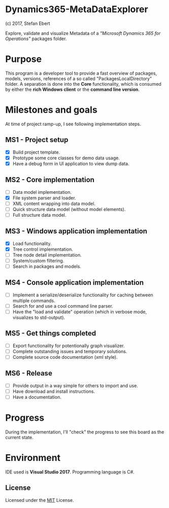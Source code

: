 # Dynamics365-MetaDataExplorer
(c) 2017, Stefan Ebert

Explore, validate and visualize Metadata of a *"Microsoft Dynamics 365 for Operations"* packages folder.

# Purpose
This program is a developer tool to provide a fast overview of packages, models, versions, references of a so called "PackagesLocalDirectory" folder.
A separation is done into the **Core** functionality, which is consumed by either the **rich Windows client** or the **command line version**.

# Milestones and goals
At time of project ramp-up, I see following implementation steps.

## MS1 - Project setup
- [x] Build project template.
- [x] Prototype some core classes for demo data usage.
- [x] Have a debug form in UI application to view dump data.

## MS2 - Core implementation
- [ ] Data model implementation.
- [x] File system parser and loader.
- [ ] XML content wrapping into data model.
- [ ] Quick structure data model (without model elements).
- [ ] Full structure data model.

## MS3 - Windows application implementation
- [x] Load functionality.
- [x] Tree control implementation.
- [ ] Tree node detail implementation.
- [ ] System/custom filtering.
- [ ] Search in packages and models.

## MS4 - Console application implementation
- [ ] Implement a serialize/deserialize functionality for caching between multiple commands.
- [ ] Search for and use a cool command line parser.
- [ ] Have the "load and validate" operation (which in verbose mode, visualizes to std-output).

## MS5 - Get things completed
- [ ] Export functionality for potentionally graph visualizer.
- [ ] Complete outstanding issues and temporary solutions.
- [ ] Complete source code documentation (xml style).

## MS6 - Release
- [ ] Provide output in a way simple for others to import and use.
- [ ] Have download and install instructions.
- [ ] Have a documentation.

# Progress
During the implementation, I'll "check" the progress to see this board as the current state.

# Environment
IDE used is **Visual Studio 2017**.
Programming language is C#.

## License
Licensed under the [MIT](LICENSE) License.
